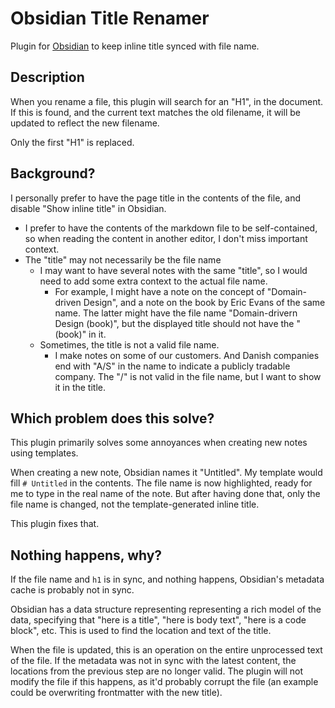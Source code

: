 # Obsidian Title Renamer

Plugin for [Obsidian](https://obsidian.md) to keep inline title synced with file
name.

## Description

When you rename a file, this plugin will search for an "H1", in the document. If
this is found, and the current text matches the old filename, it will be updated
to reflect the new filename.

Only the first "H1" is replaced.

## Background?

I personally prefer to have the page title in the contents of the file, and
disable "Show inline title" in Obsidian.

- I prefer to have the contents of the markdown file to be self-contained, so
  when reading the content in another editor, I don't miss important context.
- The "title" may not necessarily be the file name
  - I may want to have several notes with the same "title", so I would need to
    add some extra context to the actual file name.
    - For example, I might have a note on the concept of "Domain-driven Design",
      and a note on the book by Eric Evans of the same name. The latter might
      have the file name "Domain-drivern Design (book)", but the displayed title
      should not have the "(book)" in it. 
  - Sometimes, the title is not a valid file name.
    - I make notes on some of our customers. And Danish companies end with "A/S"
      in the name to indicate a publicly tradable company. The "/" is not valid
      in the file name, but I want to show it in the title.

## Which problem does this solve?

This plugin primarily solves some annoyances when creating new notes using
templates. 

When creating a new note, Obsidian names it "Untitled". My template would fill
`# Untitled` in the contents. The file name is now highlighted, ready for me to
type in the real name of the note. But after having done that, only the file
name is changed, not the template-generated inline title.

This plugin fixes that.

## Nothing happens, why?

If the file name and `h1` is in sync, and nothing happens, Obsidian's metadata
cache is probably not in sync.

Obsidian has a data structure representing representing a rich model of the
data, specifying that "here is a title", "here is body text", "here is a code
block", etc. This is used to find the location and text of the title.

When the file is updated, this is an operation on the entire unprocessed text of
the file. If the metadata was not in sync with the latest content, the locations
from the previous step are no longer valid. The plugin will not modify the file
if this happens, as it'd probably corrupt the file (an example could be
overwriting frontmatter with the new title).
